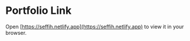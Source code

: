 # Portfolio Link 

Open [https://seffih.netlify.app](https://seffih.netlify.app) to view it in your browser.
